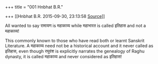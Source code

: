 +++
title = "001 Hnbhat B.R."

+++
[[Hnbhat B.R.	2015-09-30, 23:13:58 [Source](https://groups.google.com/g/samskrita/c/HKXgLNFyiK4)]]



All wanted to say रामायण is महाकाव्य while महाभारत is called इतिहास and not a महाकाव्य!

This commonly known to those who have read both or learnt Sanskrit Literature. A महाकाव्य need not be a historical account and it never called as इतिहास, even though रघुवंश is explicitly narrates the genealogy of Raghu dynasty, it is called महाकाव्य and never considered as इतिहास!

